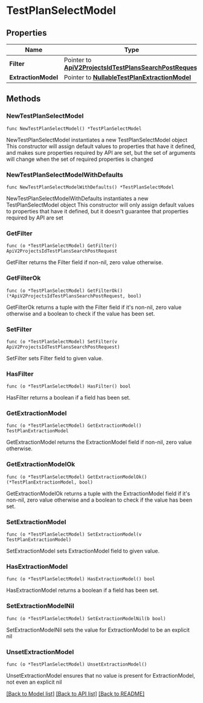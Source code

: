 # TestPlanSelectModel

## Properties

Name | Type | Description | Notes
------------ | ------------- | ------------- | -------------
**Filter** | Pointer to [**ApiV2ProjectsIdTestPlansSearchPostRequest**](ApiV2ProjectsIdTestPlansSearchPostRequest.md) |  | [optional] 
**ExtractionModel** | Pointer to [**NullableTestPlanExtractionModel**](TestPlanExtractionModel.md) |  | [optional] 

## Methods

### NewTestPlanSelectModel

`func NewTestPlanSelectModel() *TestPlanSelectModel`

NewTestPlanSelectModel instantiates a new TestPlanSelectModel object
This constructor will assign default values to properties that have it defined,
and makes sure properties required by API are set, but the set of arguments
will change when the set of required properties is changed

### NewTestPlanSelectModelWithDefaults

`func NewTestPlanSelectModelWithDefaults() *TestPlanSelectModel`

NewTestPlanSelectModelWithDefaults instantiates a new TestPlanSelectModel object
This constructor will only assign default values to properties that have it defined,
but it doesn't guarantee that properties required by API are set

### GetFilter

`func (o *TestPlanSelectModel) GetFilter() ApiV2ProjectsIdTestPlansSearchPostRequest`

GetFilter returns the Filter field if non-nil, zero value otherwise.

### GetFilterOk

`func (o *TestPlanSelectModel) GetFilterOk() (*ApiV2ProjectsIdTestPlansSearchPostRequest, bool)`

GetFilterOk returns a tuple with the Filter field if it's non-nil, zero value otherwise
and a boolean to check if the value has been set.

### SetFilter

`func (o *TestPlanSelectModel) SetFilter(v ApiV2ProjectsIdTestPlansSearchPostRequest)`

SetFilter sets Filter field to given value.

### HasFilter

`func (o *TestPlanSelectModel) HasFilter() bool`

HasFilter returns a boolean if a field has been set.

### GetExtractionModel

`func (o *TestPlanSelectModel) GetExtractionModel() TestPlanExtractionModel`

GetExtractionModel returns the ExtractionModel field if non-nil, zero value otherwise.

### GetExtractionModelOk

`func (o *TestPlanSelectModel) GetExtractionModelOk() (*TestPlanExtractionModel, bool)`

GetExtractionModelOk returns a tuple with the ExtractionModel field if it's non-nil, zero value otherwise
and a boolean to check if the value has been set.

### SetExtractionModel

`func (o *TestPlanSelectModel) SetExtractionModel(v TestPlanExtractionModel)`

SetExtractionModel sets ExtractionModel field to given value.

### HasExtractionModel

`func (o *TestPlanSelectModel) HasExtractionModel() bool`

HasExtractionModel returns a boolean if a field has been set.

### SetExtractionModelNil

`func (o *TestPlanSelectModel) SetExtractionModelNil(b bool)`

 SetExtractionModelNil sets the value for ExtractionModel to be an explicit nil

### UnsetExtractionModel
`func (o *TestPlanSelectModel) UnsetExtractionModel()`

UnsetExtractionModel ensures that no value is present for ExtractionModel, not even an explicit nil

[[Back to Model list]](../README.md#documentation-for-models) [[Back to API list]](../README.md#documentation-for-api-endpoints) [[Back to README]](../README.md)


